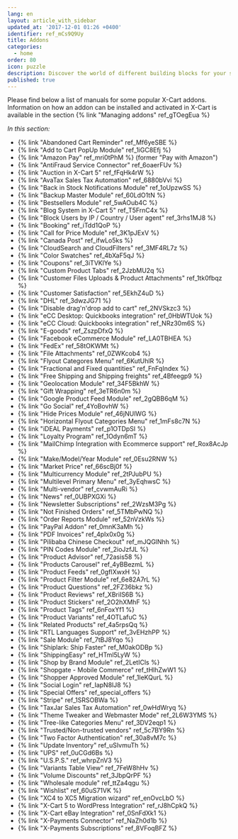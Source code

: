 ```yaml
---
lang: en
layout: article_with_sidebar
updated_at: '2017-12-01 01:26 +0400'
identifier: ref_mCs9Q9Uy
title: Addons
categories:
  - home
order: 80
icon: puzzle
description: Discover the world of different building blocks for your shop
published: true
---
```

Please find below a list of manuals for some popular X-Cart addons.
Information on how an addon can be installed and activated in X-Cart is available in the section {% link "Managing addons" ref_gTOegEua %}

_In this section:_

*   {% link "Abandoned Cart Reminder" ref_Mf6yeSBE %}
*   {% link "Add to Cart PopUp Module" ref_1iGC8Efj %}
*   {% link "Amazon Pay" ref_mri0tPhM %} (former "Pay with Amazon")
*   {% link "AntiFraud Service Connector" ref_6oaerFUv %}
*   {% link "Auction in X-Cart 5" ref_fFqHk4rW %}
*   {% link "AvaTax Sales Tax Automation" ref_6880bVvi %}
*   {% link "Back in Stock Notifications Module" ref_1oUpzwSS %}
*   {% link "Backup Master Module" ref_60LdO1tN %}
*   {% link "Bestsellers Module" ref_5wAOub4C %}
*   {% link "Blog System in X-Cart 5" ref_T5FrnC4x %}
*   {% link "Block Users by IP / Country / User agent" ref_3rhs1MJ8 %}
*   {% link "Booking" ref_iTdd1QoP %}
*   {% link "Call for Price Module" ref_3K1pJExV %}
*   {% link "Canada Post" ref_ifwLo5ks %}
*   {% link "CloudSearch and CloudFilters" ref_3MF4RL7z %}
*   {% link "Color Swatches" ref_4bXaF5qJ %}
*   {% link "Coupons" ref_3iTVKlYe %}
*   {% link "Custom Product Tabs" ref_2JzbMU2q %}
*   {% link "Customer Files Uploads &amp; Product Attachments" ref_1tk0fbqz %}
*   {% link "Customer Satisfaction" ref_5EkhZ4uD %}
*   {% link "DHL" ref_3dwzJG71 %}
*   {% link "Disable drag'n'drop add to cart" ref_2NVSkzc3 %}
*   {% link "eCC Desktop: Quickbooks integration" ref_0HbWTUok %}
*   {% link "eCC Cloud: Quickbooks integration" ref_NRz30m6S %}
*   {% link "E-goods" ref_ZszpDfxQ %}
*   {% link "Facebook eCommerce Module" ref_LA0TBHEA %}
*   {% link "FedEx" ref_58tOKWMt %}
*   {% link "File Attachments" ref_0ZWKcob4 %}
*   {% link "Flyout Categores Menu" ref_6KutUhlR %}
*   {% link "Fractional and Fixed quantities" ref_FnFqIndex %}
*   {% link "Free Shipping and Shipping freights" ref_4Bfeegp9 %}
*   {% link "Geolocation Module" ref_34F5BkhW %}
*   {% link "Gift Wrapping" ref_3eTR6n0m %}
*   {% link "Google Product Feed Module" ref_2gQBB6qM %}
*   {% link "Go Social" ref_4YoBovhW %}
*   {% link "Hide Prices Module" ref_46jNUlWG %}
*   {% link "Horizontal Flyout Categories Menu" ref_1mFs8c7N %}
*   {% link "iDEAL Payments" ref_p1OTDpSI %}
*   {% link "Loyalty Program" ref_1Odyn6mT %}
*   {% link "MailChimp Integration with Ecommerce support" ref_Rox8AcJp %}
*   {% link "Make/Model/Year Module" ref_0Esu2RNW %}
*   {% link "Market Price" ref_66scBj0f %}
*   {% link "Multicurrency Module" ref_2tPJubPU %}
*   {% link "Multilevel Primary Menu" ref_3yEqhwsC %}
*   {% link "Multi-vendor" ref_cvwmAuRi %}
*   {% link "News" ref_0UBPXGXi %}
*   {% link "Newsletter Subscriptions" ref_2WzsM3Pg %}
*   {% link "Not Finished Orders" ref_5TMbPwNQ %}
*   {% link "Order Reports Module" ref_52nVzkWs %}
*   {% link "PayPal Addon" ref_0mnK3aMh %}
*   {% link "PDF Invoices" ref_4pIx0x0g %}
*   {% link "Pilibaba Chinese Checkout" ref_mJQGlNhh %}
*   {% link "PIN Codes Module" ref_2ioJzfJL %}
*   {% link "Product Advisor" ref_72asis58 %}
*   {% link "Products Carousel" ref_4yBBezmL %}
*   {% link "Product Feeds" ref_0gfIXwxH %}
*   {% link "Product Filter Module" ref_6e82A7rL %}
*   {% link "Product Questions" ref_2FZ36bkz %}
*   {% link "Product Reviews" ref_XBriIS6B %}
*   {% link "Product Stickers" ref_2O2hXMhF %}
*   {% link "Product Tags" ref_6nFoxYf1 %}
*   {% link "Product Variants" ref_4OTLafuC %}
*   {% link "Related Products" ref_4a5rpsQq %}
*   {% link "RTL Languages Support" ref_3vEHzhPP %}
*   {% link "Sale Module" ref_7tBJ8Yqo %}
*   {% link "Shiplark: Ship Faster" ref_M0akODBp %}
*   {% link "ShippingEasy" ref_HTml5LyW %}
*   {% link "Shop by Brand Module" ref_2LetICls %}
*   {% link "Shopgate - Mobile Commerce" ref_tHlhZwW1 %}
*   {% link "Shopper Approved Module" ref_1leKQurL %}
*   {% link "Social Login" ref_IapN8lJ8 %}
*   {% link "Special Offers" ref_special_offers %}
*   {% link "Stripe" ref_1SRSOBWa %}
*   {% link "TaxJar Sales Tax Automation" ref_0wHdWryq %}
*   {% link "Theme Tweaker and Webmaster Mode" ref_2L6W3YMS %}
*   {% link "Tree-like Categories Menu" ref_3DV2eqp1 %}
*   {% link "Trusted/Non-trusted vendors" ref_5c7BY9Rn %}
*   {% link "Two Factor Authentication" ref_30a8vM7c %}
*   {% link "Update Inventory" ref_uSIvmuTh %}
*   {% link "UPS" ref_0uCGd6Bs %}
*   {% link "U.S.P.S." ref_whrpZnV3 %}
*   {% link "Variants Table View" ref_7FeW8hHv %}
*   {% link "Volume Discounts" ref_3JbpQrPF %}
*   {% link "Wholesale module" ref_ttZa4qgu %}
*   {% link "Wishlist" ref_60uS71VK %}
*   {% link "XC4 to XC5 Migration wizard" ref_enOvcLbO %}
*   {% link "X-Cart 5 to WordPress Integration" ref_rJ8hCpkQ %}
*   {% link "X-Cart eBay Integration" ref_0SnFdXk1 %}
*   {% link "X-Payments Connector" ref_NaZh0d1b %}
*   {% link "X-Payments Subscriptions" ref_8VFoqBFZ %}
